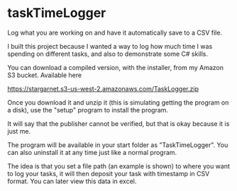 # taskTimeLogger
Log what you are working on and have it automatically save to a CSV file. 

I built this project because I wanted a way to log how much time I was spending on different tasks, and also to demonstrate some C# skills. 

You can download a compiled version, with the installer, from my Amazon S3 bucket. Available here

https://stargarnet.s3-us-west-2.amazonaws.com/TaskLogger.zip

Once you download it and unzip it (this is simulating getting the program on a disk), use the "setup" program to install the program. 

It will say that the publisher cannot be verified, but that is okay because it is just me. 

The program will be available in your start folder as "TaskTimeLogger". You can also uninstall it at any time just like a normal program.

The idea is that you set a file path (an example is shown) to where you want to log your tasks, it will then deposit your task with timestamp in CSV format. You can later view this data in excel. 



